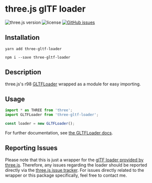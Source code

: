 # three.js glTF loader
![three.js version](https://img.shields.io/badge/three.js-v0.98.0-green.svg?style=flat-square)
![license](https://img.shields.io/npm/l/three-gltf-loader.svg?style=flat-square)
[![GitHub issues](https://img.shields.io/github/issues/johh/three-gltf-loader.svg?style=flat-square)](https://github.com/johh/three-gltf-loader/issues)


## Installation
```
yarn add three-gltf-loader
```
```
npm i --save three-gltf-loader
```

## Description
three.js's r98 [GLTFLoader](https://threejs.org/docs/#examples/loaders/GLTFLoader) wrapped as a module for easy importing.

## Usage
```javascript
import * as THREE from 'three';
import GLTFLoader from 'three-gltf-loader';

const loader = new GLTFLoader();
```
For further documentation, see [the GLTFLoader docs](https://threejs.org/docs/#examples/loaders/GLTFLoader).

## Reporting Issues
Please note that this is just a wrapper for the [glTF loader provided by three.js](https://github.com/mrdoob/three.js/blob/master/examples/js/loaders/GLTFLoader.js). Therefore, any issues regarding the loader should be reported directly via the [three.js issue tracker](https://github.com/mrdoob/three.js/issues/).
For issues directly related to the wrapper or this package specifically, feel free to contact me.
